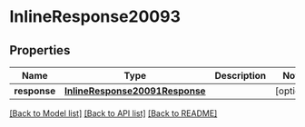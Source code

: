 # InlineResponse20093

## Properties
Name | Type | Description | Notes
------------ | ------------- | ------------- | -------------
**response** | [**InlineResponse20091Response**](InlineResponse20091Response.md) |  | [optional] 

[[Back to Model list]](../README.md#documentation-for-models) [[Back to API list]](../README.md#documentation-for-api-endpoints) [[Back to README]](../README.md)


